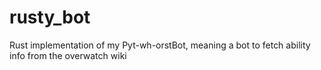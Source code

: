 # rusty_bot

Rust implementation of my Pyt-wh-orstBot, meaning a bot to fetch ability info from the overwatch wiki
